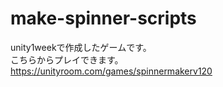 # make-spinner-scripts

unity1weekで作成したゲームです。<br>
こちらからプレイできます。<br>
https://unityroom.com/games/spinnermakerv120
